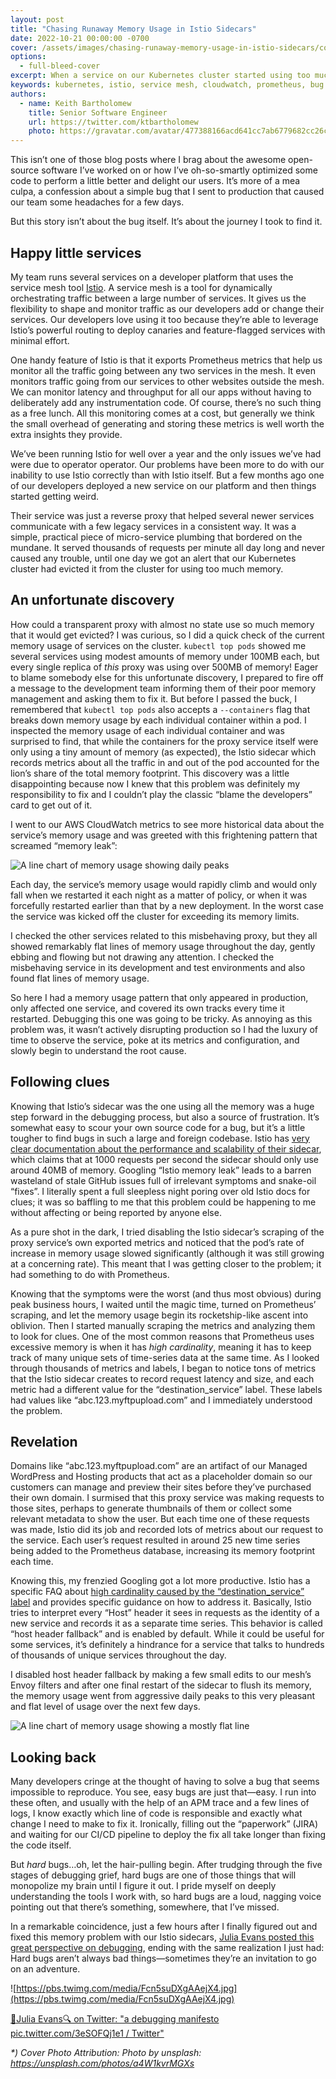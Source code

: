```yaml
---
layout: post
title: "Chasing Runaway Memory Usage in Istio Sidecars"
date: 2022-10-21 00:00:00 -0700
cover: /assets/images/chasing-runaway-memory-usage-in-istio-sidecars/cover.jpg
options:
  - full-bleed-cover
excerpt: When a service on our Kubernetes cluster started using too much memory, I thought the service itself was to blame. After a long debugging journey, I found that a misconfigured Istio sidecar proxy was actually to blame.
keywords: kubernetes, istio, service mesh, cloudwatch, prometheus, bug
authors:
  - name: Keith Bartholomew
    title: Senior Software Engineer
    url: https://twitter.com/ktbartholomew
    photo: https://gravatar.com/avatar/477388166acd641cc7ab6779682cc26c?s=400
---
```


This isn’t one of those blog posts where I brag about the awesome open-source software I’ve worked on or how I’ve oh-so-smartly optimized some code to perform a little better and delight our users. It’s more of a mea culpa, a confession about a simple bug that I sent to production that caused our team some headaches for a few days.

But this story isn’t about the bug itself. It’s about the journey I took to find it.

## Happy little services

My team runs several services on a developer platform that uses the service mesh tool [Istio](https://istio.io/). A service mesh is a tool for dynamically orchestrating traffic between a large number of services. It gives us the flexibility to shape and monitor traffic as our developers add or change their services. Our developers love using it too because they’re able to leverage Istio’s powerful routing to deploy canaries and feature-flagged services with minimal effort.

One handy feature of Istio is that it exports Prometheus metrics that help us monitor all the traffic going between any two services in the mesh. It even monitors traffic going from our services to other websites outside the mesh. We can monitor latency and throughput for all our apps without having to deliberately add any instrumentation code. Of course, there’s no such thing as a free lunch. All this monitoring comes at a cost, but generally we think the small overhead of generating and storing these metrics is well worth the extra insights they provide.

We’ve been running Istio for well over a year and the only issues we’ve had were due to operator operator. Our problems have been more to do with our inability to use Istio correctly than with Istio itself. But a few months ago one of our developers deployed a new service on our platform and then things started getting weird.

Their service was just a reverse proxy that helped several newer services communicate with a few legacy services in a consistent way. It was a simple, practical piece of micro-service plumbing that bordered on the mundane. It served thousands of requests per minute all day long and never caused any trouble, until one day we got an alert that our Kubernetes cluster had evicted it from the cluster for using too much memory.

## An unfortunate discovery

How could a transparent proxy with almost no state use so much memory that it would get evicted? I was curious, so I did a quick check of the current memory usage of services on the cluster. `kubectl top pods` showed me several services using modest amounts of memory under 100MB each, but every single replica of _this_ proxy was using over 500MB of memory! Eager to blame somebody else for this unfortunate discovery, I prepared to fire off a message to the development team informing them of their poor memory management and asking them to fix it. But before I passed the buck, I remembered that `kubectl top pods` also accepts a `--containers` flag that breaks down memory usage by each individual container within a pod. I inspected the memory usage of each individual container and was surprised to find, that while the containers for the proxy service itself were only using a tiny amount of memory (as expected), the Istio sidecar which records metrics about all the traffic in and out of the pod accounted for the lion’s share of the total memory footprint. This discovery was a little disappointing because now I knew that this problem was definitely my responsibility to fix and I couldn’t play the classic “blame the developers” card to get out of it.

I went to our AWS CloudWatch metrics to see more historical data about the service’s memory usage and was greeted with this frightening pattern that screamed “memory leak”:

![A line chart of memory usage showing daily peaks]({{site.baseurl}}/assets/images/chasing-runaway-memory-usage-in-istio-sidecars/prometheus-cloudwatch-memory-1.png)

Each day, the service’s memory usage would rapidly climb and would only fall when we restarted it each night as a matter of policy, or when it was forcefully restarted earlier than that by a new deployment. In the worst case the service was kicked off the cluster for exceeding its memory limits.

I checked the other services related to this misbehaving proxy, but they all showed remarkably flat lines of memory usage throughout the day, gently ebbing and flowing but not drawing any attention. I checked the misbehaving service in its development and test environments and also found flat lines of memory usage.

So here I had a memory usage pattern that only appeared in production, only affected one service, and covered its own tracks every time it restarted. Debugging this one was going to be tricky. As annoying as this problem was, it wasn’t actively disrupting production so I had the luxury of time to observe the service, poke at its metrics and configuration, and slowly begin to understand the root cause.

## Following clues

Knowing that Istio’s sidecar was the one using all the memory was a huge step forward in the debugging process, but also a source of frustration. It’s somewhat easy to scour your own source code for a bug, but it’s a little tougher to find bugs in such a large and foreign codebase. Istio has [very clear documentation about the performance and scalability of their sidecar](https://istio.io/latest/docs/ops/deployment/performance-and-scalability/), which claims that at 1000 requests per second the sidecar should only use around 40MB of memory. Googling “Istio memory leak” leads to a barren wasteland of stale GitHub issues full of irrelevant symptoms and snake-oil “fixes”. I literally spent a full sleepless night poring over old Istio docs for clues; it was so baffling to me that this problem could be happening to me without affecting or being reported by anyone else.

As a pure shot in the dark, I tried disabling the Istio sidecar’s scraping of the proxy service’s own exported metrics and noticed that the pod’s rate of increase in memory usage slowed significantly (although it was still growing at a concerning rate). This meant that I was getting closer to the problem; it had something to do with Prometheus.

Knowing that the symptoms were the worst (and thus most obvious) during peak business hours, I waited until the magic time, turned on Prometheus’ scraping, and let the memory usage begin its rocketship-like ascent into oblivion. Then I started manually scraping the metrics and analyzing them to look for clues. One of the most common reasons that Prometheus uses excessive memory is when it has _high cardinality_, meaning it has to keep track of many unique sets of time-series data at the same time. As I looked through thousands of metrics and labels, I began to notice tons of metrics that the Istio sidecar creates to record request latency and size, and each metric had a different value for the “destination_service” label. These labels had values like “abc.123.myftpupload.com” and I immediately understood the problem.

## Revelation

Domains like “abc.123.myftpupload.com” are an artifact of our Managed WordPress and Hosting products that act as a placeholder domain so our customers can manage and preview their sites before they’ve purchased their own domain. I surmised that this proxy service was making requests to those sites, perhaps to generate thumbnails of them or collect some relevant metadata to show the user. But each time one of these requests was made, Istio did its job and recorded lots of metrics about our request to the service. Each user’s request resulted in around 25 new time series being added to the Prometheus database, increasing its memory footprint each time.

Knowing this, my frenzied Googling got a lot more productive. Istio has a specific FAQ about [high cardinality caused by the “destination_service” label](https://istio.io/latest/about/faq/metrics-and-logs/) and provides specific guidance on how to address it. Basically, Istio tries to interpret every “Host” header it sees in requests as the identity of a new service and records it as a separate time series. This behavior is called “host header fallback” and is enabled by default. While it could be useful for some services, it’s definitely a hindrance for a service that talks to hundreds of thousands of unique services throughout the day.

I disabled host header fallback by making a few small edits to our mesh’s Envoy filters and after one final restart of the sidecar to flush its memory, the memory usage went from aggressive daily peaks to this very pleasant and flat level of usage over the next few days.

![A line chart of memory usage showing a mostly flat line]({{site.baseurl}}/assets/images/chasing-runaway-memory-usage-in-istio-sidecars/prometheus-cloudwatch-memory-2.png)

## Looking back

Many developers cringe at the thought of having to solve a bug that seems impossible to reproduce. You see, easy bugs are just that—easy. I run into these often, and usually with the help of an APM trace and a few lines of logs, I know exactly which line of code is responsible and exactly what change I need to make to fix it. Ironically, filling out the “paperwork” (JIRA) and waiting for our CI/CD pipeline to deploy the fix all take longer than fixing the code itself.

But _hard_ bugs…oh, let the hair-pulling begin. After trudging through the five stages of debugging grief, hard bugs are one of those things that will monopolize my brain until I figure it out. I pride myself on deeply understanding the tools I work with, so hard bugs are a loud, nagging voice pointing out that there’s something, somewhere, that I’ve missed.

In a remarkable coincidence, just a few hours after I finally figured out and fixed this memory problem with our Istio sidecars, [Julia Evans posted this great perspective on debugging](https://twitter.com/b0rk/status/1570060516839641092), ending with the same realization I just had: Hard bugs aren’t always bad things—sometimes they’re an invitation to go on an adventure.

![https://pbs.twimg.com/media/Fcn5suDXgAAejX4.jpg](https://pbs.twimg.com/media/Fcn5suDXgAAejX4.jpg)

[🔎Julia Evans🔍 on Twitter: "a debugging manifesto pic.twitter.com/3eSOFQj1e1 / Twitter"](https://twitter.com/b0rk/status/1570060516839641092)


_*) Cover Photo Attribution: Photo by unsplash: https://unsplash.com/photos/a4W1kvrMGXs_
